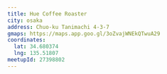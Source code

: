 ```yaml
---
title: Hue Coffee Roaster
city: osaka
address: Chuo-ku Tanimachi 4-3-7
gmaps: https://maps.app.goo.gl/3oZvajWNEkQTwuA29
coordinates:
  lat: 34.680374
  lng: 135.51807
meetupId: 27398802
---
```


